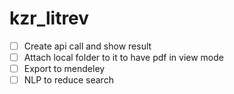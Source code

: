 # kzr_litrev

- [ ] Create api call and show result
- [ ] Attach local folder to it to have pdf in view mode
- [ ] Export to mendeley
- [ ] NLP to reduce search
